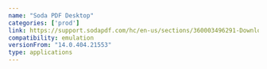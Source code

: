 ```yaml
---
name: "Soda PDF Desktop"
categories: ['prod']
link: https://support.sodapdf.com/hc/en-us/sections/360003496291-Download-Install
compatibility: emulation
versionFrom: "14.0.404.21553"
type: applications
---
```


